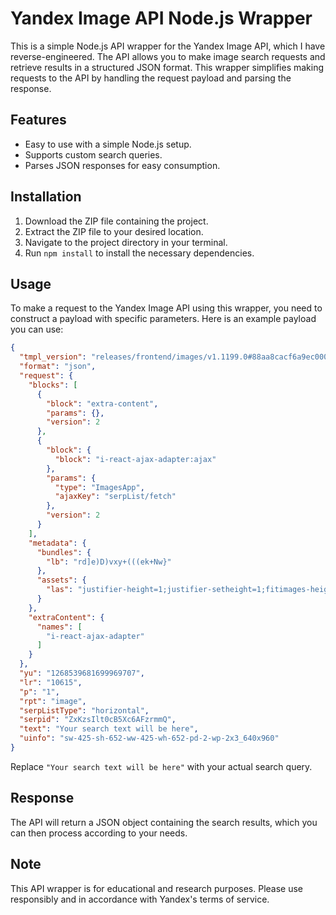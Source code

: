 # Yandex Image API Node.js Wrapper

This is a simple Node.js API wrapper for the Yandex Image API, which I have reverse-engineered. The API allows you to make image search requests and retrieve results in a structured JSON format. This wrapper simplifies making requests to the API by handling the request payload and parsing the response.

## Features

- Easy to use with a simple Node.js setup.
- Supports custom search queries.
- Parses JSON responses for easy consumption.

## Installation

1. Download the ZIP file containing the project.
2. Extract the ZIP file to your desired location.
3. Navigate to the project directory in your terminal.
4. Run `npm install` to install the necessary dependencies.

## Usage

To make a request to the Yandex Image API using this wrapper, you need to construct a payload with specific parameters. Here is an example payload you can use:

```json
{
  "tmpl_version": "releases/frontend/images/v1.1199.0#88aa8cacf6a9ec000def38d5d2bc81caa27d079e",
  "format": "json",
  "request": {
    "blocks": [
      {
        "block": "extra-content",
        "params": {},
        "version": 2
      },
      {
        "block": {
          "block": "i-react-ajax-adapter:ajax"
        },
        "params": {
          "type": "ImagesApp",
          "ajaxKey": "serpList/fetch"
        },
        "version": 2
      }
    ],
    "metadata": {
      "bundles": {
        "lb": "rd]e)D)vxy+(((ek+Nw}"
      },
      "assets": {
        "las": "justifier-height=1;justifier-setheight=1;fitimages-height=1;justifier-fitincuts=1;react-with-dom=1;580180.0=1;239.0=1;215.0=1;34f306.0=1;e11d92.0=1;135.0=1;bc4f0f.0=1;199.0=1;207.0=1;319.0=1;d13b93.0=1;59eac7.0=1;eef97d.0=1"
      }
    },
    "extraContent": {
      "names": [
        "i-react-ajax-adapter"
      ]
    }
  },
  "yu": "1268539681699969707",
  "lr": "10615",
  "p": "1",
  "rpt": "image",
  "serpListType": "horizontal",
  "serpid": "ZxKzsIlt0cB5Xc6AFzrmmQ",
  "text": "Your search text will be here",
  "uinfo": "sw-425-sh-652-ww-425-wh-652-pd-2-wp-2x3_640x960"
}
```

Replace `"Your search text will be here"` with your actual search query.


## Response

The API will return a JSON object containing the search results, which you can then process according to your needs.

## Note

This API wrapper is for educational and research purposes. Please use responsibly and in accordance with Yandex's terms of service.
